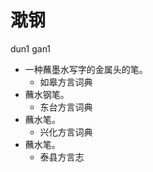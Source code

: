 







# 㴷钢
dun1 gan1
+ 一种蘸墨水写字的金属头的笔。
  * 如皋方言词典
+ 蘸水钢笔。
  * 东台方言词典
+ 蘸水笔。
  * 兴化方言词典
+ 蘸水笔。
  * 泰县方言志
